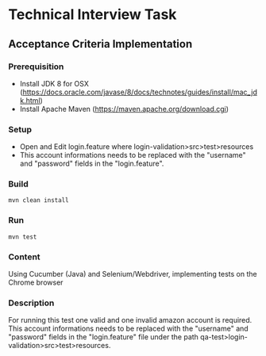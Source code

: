 # Technical Interview Task

## Acceptance Criteria Implementation

### Prerequisition

- Install JDK 8 for OSX (https://docs.oracle.com/javase/8/docs/technotes/guides/install/mac_jdk.html)
- Install Apache Maven (https://maven.apache.org/download.cgi)


### Setup

- Open and Edit login.feature where login-validation>src>test>resources
- This account informations needs to be replaced with the "username" and "password" fields in the "login.feature".

 
### Build

```
mvn clean install
```
### Run

```
mvn test
```

### Content

Using Cucumber (Java) and Selenium/Webdriver, implementing tests on the Chrome browser

### Description

For running this test one valid and one invalid amazon account is required. This account informations needs to be replaced with the "username" and "password" fields in the "login.feature" file under the path qa-test>login-validation>src>test>resources.